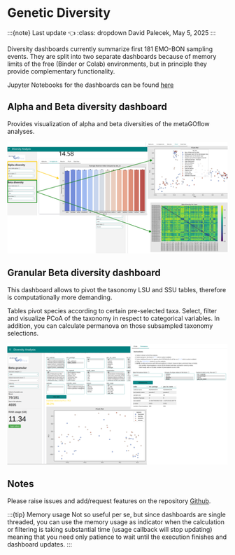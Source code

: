 # Genetic Diversity

:::{note} Last update 👈
:class: dropdown
David Palecek, May 5, 2025
:::

Diversity dashboards currently summarize first 181 EMO-BON sampling events. They are split into two separate dashboards because of memory limits of the free (Binder or Colab) environments, but in principle they provide complementary functionality.

Jupyter Notebooks for the dashboards can be found [here](https://github.com/emo-bon/momics-demos/tree/main/wf2_diversity)

## Alpha and Beta diversity dashboard

Provides visualization of alpha and beta diversities of the metaGOflow analyses.

![diversities_simple](../../assets/figs/diversity01.png)

## Granular Beta diversity dashboard

This dashboard allows to pivot the tasonomy LSU and SSU tables, therefore is computationally more demanding.

Tables pivot species according to certain pre-selected taxa. Select, filter and visualize PCoA of the taxonomy in respect to categorical variables. In addition, you can calculate permanova on those subsampled taxonomy selections.

![diversities_simple](../../assets/figs/diversity02.png)

## Notes

Please raise issues and add/request features on the repository [Github](https://github.com/emo-bon/momics-demos/issues).

:::{tip} Memory usage
Not so useful per se, but since dashboards are single threaded, you can use the memory usage as indicator when the calculation or filtering is taking substantial time (usage callback will stop updating) meaning that you need only patience to wait until the execution finishes and dashboard updates.
:::
